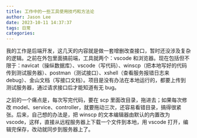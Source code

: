 ```yaml
---
title: 工作中的一些工具使用技巧和方法论
author: Jason Lee
date: 2023-10-11 14:37:37
tags: 日常
categories:
---
```


我的工作是后端开发，这几天的内容就是做一套增删改查接口，暂时还没涉及复杂的逻辑。之前在外包里面搞前端，工具就两个：vscode 和浏览器。现在包括但不限于：navicat（操纵数据库）、vscode（写代码）、winscp（把本地写好的代码传到测试服务器）、postman（测试接口）、xshell（查看服务报错日志来 debug）、金山文档（写接口文档）。项目是没有办法在本地运行的，都要上传到测试服务器，通过请求接口后才能知道有无 bug。

之前的一个痛点是，每次写完代码，要在 scp 里面改目录，拖进去；如果每次修改 model、service、controller，就要拖动三次，还容易看错目录，搞得很紧张。后来，自己想的办法是，把 winscp 的文本编辑器由默认的内置改为 vscode，这样，直接从远程服务器上下载一个文件到本地，用 vscode 打开，编辑完保存，改动就同步到服务器上了。
